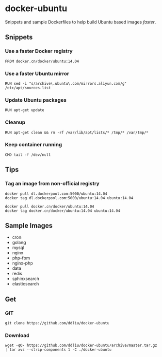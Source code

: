 # docker-ubuntu

Snippets and sample Dockerfiles to help build Ubuntu based images *faster*.

## Snippets

### Use a faster Docker registry

```
FROM docker.cn/docker/ubuntu:14.04
```

### Use a faster Ubuntu mirror

```
RUN sed -i "s/archive\.ubuntu\.com/mirrors.aliyun.com/g" /etc/apt/sources.list
```

### Update Ubuntu packages

```
RUN apt-get update
```

### Cleanup

```
RUN apt-get clean && rm -rf /var/lib/apt/lists/* /tmp/* /var/tmp/*
```

### Keep container running

```
CMD tail -f /dev/null
```

## Tips

### Tag an image from non-official registry

```
docker pull dl.dockerpool.com:5000/ubuntu:14.04
docker tag dl.dockerpool.com:5000/ubuntu:14.04 ubuntu:14.04
```

```
docker pull docker.cn/docker/ubuntu:14.04
docker tag docker.cn/docker/ubuntu:14.04 ubuntu:14.04
```

## Sample Images

- cron
- golang
- mysql
- nginx
- php-fpm
- nginx-php
- data
- redis
- sphinxsearch
- elasticsearch

## Get

### GIT

```
git clone https://github.com/ddliu/docker-ubuntu
```

### Download

```
wget -qO- https://github.com/ddliu/docker-ubuntu/archive/master.tar.gz | tar xvz --strip-components 1 -C ./docker-ubuntu
```